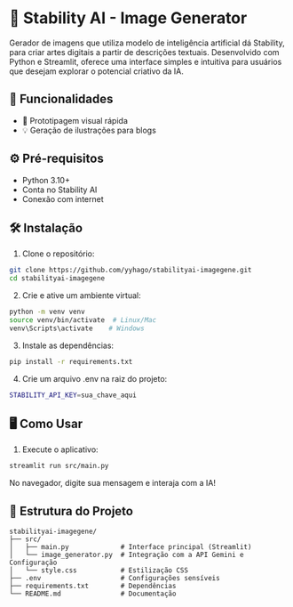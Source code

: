 # 🌆 Stability AI - Image Generator

Gerador de imagens que utiliza modelo de inteligência artificial dá Stability, para criar artes digitais a partir de descrições textuais. Desenvolvido com Python e Streamlit, oferece uma interface simples e intuitiva para usuários que desejam explorar o potencial criativo da IA.

## 🚀 Funcionalidades

* 🎯 Prototipagem visual rápida
* 💡 Geração de ilustrações para blogs

## ⚙️ Pré-requisitos

* Python 3.10+
* Conta no Stability AI
* Conexão com internet

## 🛠️ Instalação

1. Clone o repositório:
```bash
git clone https://github.com/yyhago/stabilityai-imagegene.git
cd stabilityai-imagegene
```

2. Crie e ative um ambiente virtual:
```bash
python -m venv venv
source venv/bin/activate  # Linux/Mac
venv\Scripts\activate    # Windows
```

3. Instale as dependências:
```bash
pip install -r requirements.txt
```

4. Crie um arquivo .env na raiz do projeto:
```bash
STABILITY_API_KEY=sua_chave_aqui
```

## 🖥️ Como Usar

1. Execute o aplicativo:
```bash
streamlit run src/main.py
```

No navegador, digite sua mensagem e interaja com a IA!

## 🧩 Estrutura do Projeto

```
stabilityai-imagegene/
├── src/
│   ├── main.py             # Interface principal (Streamlit)
│   └── image_generator.py  # Integração com a API Gemini e Configuração
│   └── style.css           # Estilização CSS
├── .env                    # Configurações sensíveis
├── requirements.txt        # Dependências
└── README.md               # Documentação
```